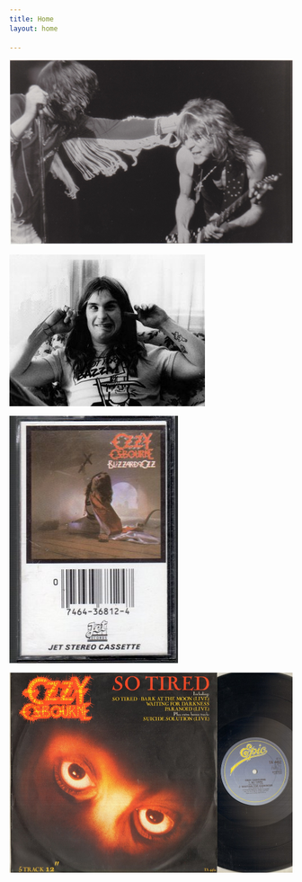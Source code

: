 ```yaml
---
title: Home
layout: home

---
```

![ozzy and randy on stage](/uploads/ozzy-randy1.jpg "ozzy + randy")

![ozzy plugging his ears](/uploads/ozzy-ears.jpg "ozzy")

![blizzard of ozz cassette tape with barcode on cover](/uploads/ozzy-blizzardcasstte.jpg "blizzard of ozz tape")

![so tired 12 inch released on epic](/uploads/ozzy-sotired.jpg "ozzy so tired")